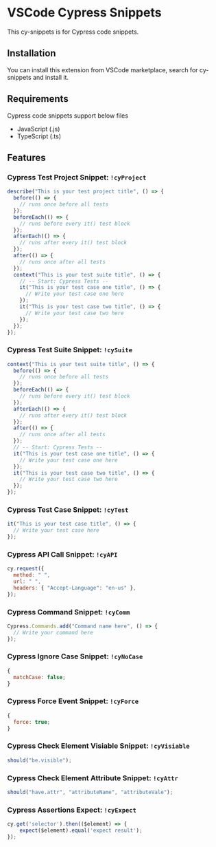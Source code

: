 # VSCode Cypress Snippets

This cy-snippets is for Cypress code snippets.

## Installation

You can install this extension from VSCode marketplace, search for cy-snippets and install it.

## Requirements

Cypress code snippets support below files

- JavaScript (.js)
- TypeScript (.ts)

## Features

### Cypress Test Project Snippet: `!cyProject`

```javascript
describe("This is your test project title", () => {
  before(() => {
    // runs once before all tests
  });
  beforeEach(() => {
    // runs before every it() test block
  });
  afterEach(() => {
    // runs after every it() test block
  });
  after(() => {
    // runs once after all tests
  });
  context("This is your test suite title", () => {
    // -- Start: Cypress Tests --
    it("This is your test case one title", () => {
      // Write your test case one here
    });
    it("This is your test case two title", () => {
      // Write your test case two here
    });
  });
});
```

### Cypress Test Suite Snippet: `!cySuite`

```javascript
context("This is your test suite title", () => {
  before(() => {
    // runs once before all tests
  });
  beforeEach(() => {
    // runs before every it() test block
  });
  afterEach(() => {
    // runs after every it() test block
  });
  after(() => {
    // runs once after all tests
  });
  // -- Start: Cypress Tests --
  it("This is your test case one title", () => {
    // Write your test case one here
  });
  it("This is your test case two title", () => {
    // Write your test case two here
  });
});
```

### Cypress Test Case Snippet: `!cyTest`

```javascript
it("This is your test case title", () => {
  // Write your test case here
});
```

### Cypress API Call Snippet: `!cyAPI`

```javascript
cy.request({
  method: " ",
  url: " ",
  headers: { "Accept-Language": "en-us" },
});
```

### Cypress Command Snippet: `!cyComm`

```javascript
Cypress.Commands.add("Command name here", () => {
  // Write your command here
});
```

### Cypress Ignore Case Snippet: `!cyNoCase`

```javascript
{
  matchCase: false;
}
```

### Cypress Force Event Snippet: `!cyForce`

```javascript
{
  force: true;
}
```

### Cypress Check Element Visiable Snippet: `!cyVisiable`

```javascript
should("be.visible");
```

### Cypress Check Element Attribute Snippet: `!cyAttr`

```javascript
should("have.attr", "attributeName", "attributeVale");
```

### Cypress Assertions Expect: `!cyExpect`

```javascript
cy.get('selector').then(($element) => {
    expect($element).equal('expect result');
});
```
